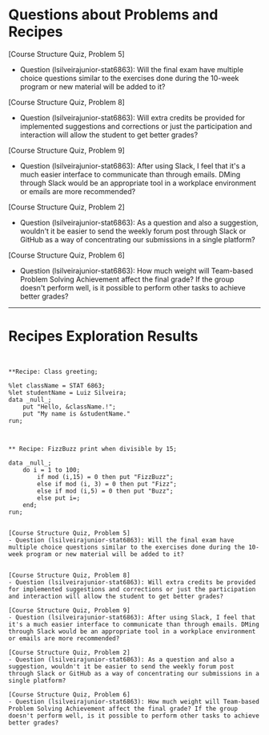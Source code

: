 
# Questions about Problems and Recipes


[Course Structure Quiz, Problem 5]
- Question (lsilveirajunior-stat6863): Will the final exam have multiple choice questions similar to the exercises done during the 10-week program or new material will be added to it?

  
[Course Structure Quiz, Problem 8]
- Question (lsilveirajunior-stat6863): Will extra credits be provided for implemented suggestions and corrections or just the participation and interaction will allow the student to get better grades?
  
[Course Structure Quiz, Problem 9]
- Question (lsilveirajunior-stat6863): After using Slack, I feel that it's a much easier interface to communicate than through emails. DMing through Slack would be an appropriate tool in a workplace environment or emails are more recommended? 
  
[Course Structure Quiz, Problem 2]
- Question (lsilveirajunior-stat6863): As a question and also a suggestion, wouldn't it be easier to send the weekly forum post through Slack or GitHub as a way of concentrating our submissions in a single platform?
  
[Course Structure Quiz, Problem 6]
- Question (lsilveirajunior-stat6863): How much weight will Team-based Problem Solving Achievement affect the final grade? If the group doesn't perform well, is it possible to perform other tasks to achieve better grades?

***



# Recipes Exploration Results



```


**Recipe: Class greeting;

%let className = STAT 6863;
%let studentName = Luiz Silveira;
data _null_;
    put "Hello, &className.!";
    put "My name is &studentName."
run;



** Recipe: FizzBuzz print when divisible by 15;

data _null_;
    do i = 1 to 100;
        if mod (i,15) = 0 then put "FizzBuzz";
        else if mod (i, 3) = 0 then put "Fizz";
        else if mod (i,5) = 0 then put "Buzz";
        else put i=;
    end;
run;


[Course Structure Quiz, Problem 5]
- Question (lsilveirajunior-stat6863): Will the final exam have multiple choice questions similar to the exercises done during the 10-week program or new material will be added to it?

  
[Course Structure Quiz, Problem 8]
- Question (lsilveirajunior-stat6863): Will extra credits be provided for implemented suggestions and corrections or just the participation and interaction will allow the student to get better grades?
  
[Course Structure Quiz, Problem 9]
- Question (lsilveirajunior-stat6863): After using Slack, I feel that it's a much easier interface to communicate than through emails. DMing through Slack would be an appropriate tool in a workplace environment or emails are more recommended? 
  
[Course Structure Quiz, Problem 2]
- Question (lsilveirajunior-stat6863): As a question and also a suggestion, wouldn't it be easier to send the weekly forum post through Slack or GitHub as a way of concentrating our submissions in a single platform?
  
[Course Structure Quiz, Problem 6]
- Question (lsilveirajunior-stat6863): How much weight will Team-based Problem Solving Achievement affect the final grade? If the group doesn't perform well, is it possible to perform other tasks to achieve better grades?
